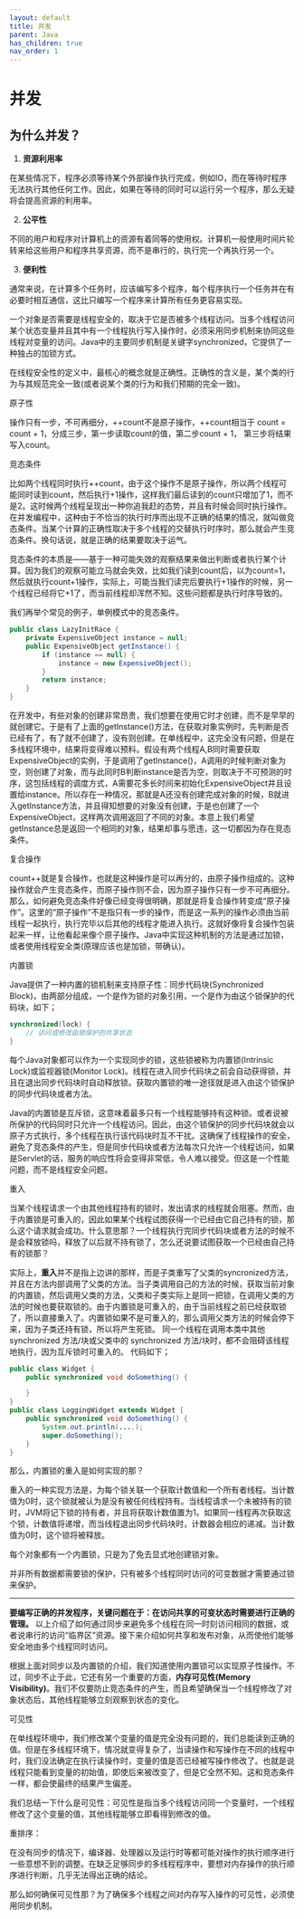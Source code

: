 ```yaml
---
layout: default
title: 并发
parent: Java
has_children: true
nav_order: 1
---
```


# 并发

## 为什么并发？

1. **资源利用率** 

在某些情况下，程序必须等待某个外部操作执行完成，例如IO，而在等待时程序无法执行其他任何工作。因此，如果在等待的同时可以运行另一个程序，那么无疑将会提高资源的利用率。

2. **公平性**

不同的用户和程序对计算机上的资源有着同等的使用权。计算机一般使用时间片轮转来给这些用户和程序共享资源，而不是串行的，执行完一个再执行另一个。

3. **便利性**

通常来说，在计算多个任务时，应该编写多个程序，每个程序执行一个任务并在有必要时相互通信，这比只编写一个程序来计算所有任务更容易实现。


一个对象是否需要是线程安全的，取决于它是否被多个线程访问。当多个线程访问某个状态变量并且其中有一个线程执行写入操作时，必须采用同步机制来协同这些线程对变量的访问。Java中的主要同步机制是关键字synchronized，它提供了一种独占的加锁方式。

在线程安全性的定义中，最核心的概念就是正确性。正确性的含义是，某个类的行为与其规范完全一致(或者说某个类的行为和我们预期的完全一致)。

原子性

操作只有一步，不可再细分，++count不是原子操作，++count相当于 count = count + 1，分成三步，第一步读取count的值，第二步count + 1， 第三步将结果写入count。

竞态条件

比如两个线程同时执行++count，由于这个操作不是原子操作，所以两个线程可能同时读到count，然后执行+1操作，这样我们最后读到的count只增加了1，而不是2。这时候两个线程呈现出一种你追我赶的态势，并且有时候会同时执行操作。在并发编程中，这种由于不恰当的执行时序而出现不正确的结果的情况，就叫做竞态条件。当某个计算的正确性取决于多个线程的交替执行时序时，那么就会产生竞态条件。换句话说，就是正确的结果要取决于运气。

竞态条件的本质是——基于一种可能失效的观察结果来做出判断或者执行某个计算。因为我们的观察可能立马就会失效，比如我们读到count后，以为count=1，然后就执行count+1操作，实际上，可能当我们读完后要执行+1操作的时候，另一个线程已经将它+1了，而当前线程却浑然不知。这些问题都是执行时序导致的。

我们再举个常见的例子，单例模式中的竞态条件。
```JAVA
public class LazyInitRace {
    private ExpensiveObject instance = null;
    public ExpensiveObject getInstance() {
        if (instance == null) {
            instance = new ExpensiveObject();
        }
        return instance;
    }
}
```
在开发中，有些对象的创建非常昂贵，我们想要在使用它时才创建，而不是早早的就创建它。于是有了上面的getInstance()方法，在获取对象实例时，先判断是否已经有了，有了就不创建了，没有则创建。在单线程中，这完全没有问题，但是在多线程环境中，结果将变得难以预料。假设有两个线程A,B同时需要获取ExpensiveObject的实例，于是调用了getInstance()，A调用的时候判断对象为空，则创建了对象，而与此同时B判断instance是否为空，则取决于不可预测的时序，这包括线程的调度方式，A需要花多长时间来初始化ExpensiveObject并且设置给instance。所以存在一种情况，那就是A还没有创建完成对象的时候，B就进入getInstance方法，并且得知想要的对象没有创建，于是也创建了一个ExpensiveObject，这样两次调用返回了不同的对象。本意上我们希望getInstance总是返回一个相同的对象，结果却事与愿违，这一切都因为存在竞态条件。

复合操作

count++就是复合操作，也就是这种操作是可以再分的，由原子操作组成的。这种操作就会产生竞态条件，而原子操作则不会，因为原子操作只有一步不可再细分。那么，如何避免竞态条件好像已经变得很明确，那就是将复合操作转变成“原子操作”。这里的“原子操作”不是指只有一步的操作，而是这一系列的操作必须由当前线程一起执行，执行完毕以后其他的线程才能进入执行。这就好像将复合操作包装起来一样，让他看起来像个原子操作。Java中实现这种机制的方法是通过加锁，或者使用线程安全类(原理应该也是加锁，带确认)。

内置锁

Java提供了一种内置的锁机制来支持原子性：同步代码块(Synchronized Block)，由两部分组成，一个是作为锁的对象引用，一个是作为由这个锁保护的代码块，如下；
```java
synchronized(lock) {
    // 访问或修改由锁保护的共享状态
}
```
每个Java对象都可以作为一个实现同步的锁，这些锁被称为内置锁(Intrinsic Lock)或监视器锁(Monitor Lock)。线程在进入同步代码块之前会自动获得锁，并且在退出同步代码块时自动释放锁。获取内置锁的唯一途径就是进入由这个锁保护的同步代码块或者方法。

Java的内置锁是互斥锁，这意味着最多只有一个线程能够持有这种锁。或者说被所保护的代码同时只允许一个线程访问。因此，由这个锁保护的同步代码块就会以原子方式执行，多个线程在执行该代码块时互不干扰。这确保了线程操作的安全，避免了竞态条件的产生，但是同步代码块或者方法每次只允许一个线程访问，如果是Servlet的话，服务的响应性将会变得非常低，令人难以接受。但这是一个性能问题，而不是线程安全问题。

重入

当某个线程请求一个由其他线程持有的锁时，发出请求的线程就会阻塞。然而，由于内置锁是可重入的，因此如果某个线程试图获得一个已经由它自己持有的锁，那么这个请求就会成功。什么意思那？一个线程执行完同步代码块或者方法的时候不是会释放锁吗，释放了以后就不持有锁了，怎么还说要试图获取一个已经由自己持有的锁那？

实际上，**重入**并不是指上边讲的那样，而是子类重写了父类的syncronized方法，并且在方法内部调用了父类的方法。当子类调用自己的方法的时候，获取当前对象的内置锁，然后调用父类的方法，父类和子类实际上是同一把锁，在调用父类的方法的时候也要获取锁的。由于内置锁是可重入的，由于当前线程之前已经获取锁了，所以直接重入了。内置锁如果不是可重入的，那么调用父类方法的时候会停下来，因为子类还持有锁，所以将产生死锁。
同一个线程在调用本类中其他 synchronized 方法/块或父类中的 synchronized 方法/块时，都不会阻碍该线程地执行，因为互斥锁时可重入的。
代码如下；
```java
public class Widget {
    public synchronized void doSomething() {

    }
}
public class LoggingWidget extends Widget {
    public synchronized void doSomething() {
        System.out.println(....);
        super.doSomething();
    }
}

```
那么，内置锁的重入是如何实现的那？

重入的一种实现方法是，为每个锁关联一个获取计数值和一个所有者线程。当计数值为0时，这个锁就被认为是没有被任何线程持有。当线程请求一个未被持有的锁时，JVM将记下锁的持有者，并且将获取计数值置为1。如果同一线程再次获取这个锁，计数值将递增，而当线程退出同步代码块时，计数器会相应的递减。当计数值为0时，这个锁将被释放。

每个对象都有一个内置锁，只是为了免去显式地创建锁对象。

并非所有数据都需要锁的保护，只有被多个线程同时访问的可变数据才需要通过锁来保护。


---

**要编写正确的并发程序，关键问题在于：在访问共享的可变状态时需要进行正确的管理。**
以上介绍了如何通过同步来避免多个线程在同一时刻访问相同的数据，或者说串行的访问“临界区”资源。接下来介绍如何共享和发布对象，从而使他们能够安全地由多个线程同时访问。

根据上面对同步以及内置锁的介绍，我们知道使用内置锁可以实现原子性操作。不过，同步不止于此，它还有另一个重要的方面，**内存可见性(Memory Visibility)**。我们不仅要防止竞态条件的产生，而且希望确保当一个线程修改了对象状态后，其他线程能够立刻观察到状态的变化。

可见性

在单线程环境中，我们修改某个变量的值是完全没有问题的，我们总能读到正确的值。但是在多线程环境下，情况就变得复杂了，当读操作和写操作在不同的线程中时，我们没法确定在执行读操作时，变量的值是否已经被写操作修改了。也就是说线程只能看到变量的初始值，即使后来被改变了，但是它全然不知。这和竞态条件一样，都会使最终的结果产生偏差。

我们总结一下什么是可见性：可见性是指当多个线程访问同一个变量时，一个线程修改了这个变量的值，其他线程能够立即看得到修改的值。

重排序：

在没有同步的情况下，编译器、处理器以及运行时等都可能对操作的执行顺序进行一些意想不到的调整。在缺乏足够同步的多线程程序中，要想对内存操作的执行顺序进行判断，几乎无法得出正确的结论。


那么如何确保可见性那？为了确保多个线程之间对内存写入操作的可见性，必须使用同步机制。



